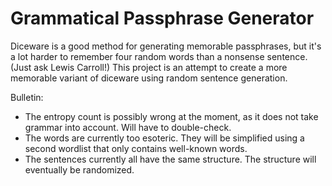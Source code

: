 # Grammatical Passphrase Generator

Diceware is a good method for generating memorable passphrases, but it's a lot harder to remember four random words than a nonsense sentence. (Just ask Lewis Carroll!) This project is an attempt to create a more memorable variant of diceware using random sentence generation.

Bulletin:

* The entropy count is possibly wrong at the moment, as it does not take grammar into account. Will have to double-check.
* The words are currently too esoteric. They will be simplified using a second wordlist that only contains well-known words.
* The sentences currently all have the same structure. The structure will eventually be randomized.